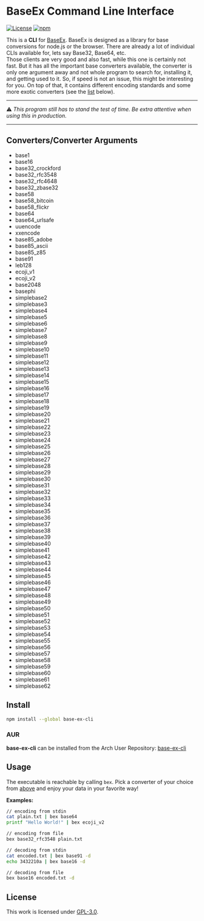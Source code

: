 # BaseEx Command Line Interface

[![License](https://img.shields.io/github/license/UmamiAppearance/BaseExCLI?color=009911&style=for-the-badge)](./LICENSE)
[![npm](https://img.shields.io/npm/v/base-ex-cli?color=%23009911&style=for-the-badge)](https://www.npmjs.com/package/base-ex-cli)

This is a **CLI** for [BaseEx](https://github.com/UmamiAppearance/BaseExJS). BaseEx is designed as a library for base conversions for node.js or the browser. There are already a lot of individual CLIs available for, lets say Base32, Base64, etc.  
Those clients are very good and also fast, while this one is certainly not fast. But it has all the important base converters available, the converter is only one argument away and not whole program to search for, installing it, and getting used to it. So, if speed is not an issue, this might be interesting for you. On top of that, it contains different encoding standards and some more exotic converters (see the [list](#convertersconverter-arguments) below). 

___
:warning: _This program still has to stand the test of time. Be extra attentive when using this in production._
___

## Converters/Converter Arguments
* base1
* base16
* base32_crockford
* base32_rfc3548
* base32_rfc4648
* base32_zbase32
* base58
* base58_bitcoin
* base58_flickr
* base64
* base64_urlsafe
* uuencode
* xxencode
* base85_adobe
* base85_ascii
* base85_z85
* base91
* leb128
* ecoji_v1
* ecoji_v2
* base2048
* basephi
* simplebase2
* simplebase3
* simplebase4
* simplebase5
* simplebase6
* simplebase7
* simplebase8
* simplebase9
* simplebase10
* simplebase11
* simplebase12
* simplebase13
* simplebase14
* simplebase15
* simplebase16
* simplebase17
* simplebase18
* simplebase19
* simplebase20
* simplebase21
* simplebase22
* simplebase23
* simplebase24
* simplebase25
* simplebase26
* simplebase27
* simplebase28
* simplebase29
* simplebase30
* simplebase31
* simplebase32
* simplebase33
* simplebase34
* simplebase35
* simplebase36
* simplebase37
* simplebase38
* simplebase39
* simplebase40
* simplebase41
* simplebase42
* simplebase43
* simplebase44
* simplebase45
* simplebase46
* simplebase47
* simplebase48
* simplebase49
* simplebase50
* simplebase51
* simplebase52
* simplebase53
* simplebase54
* simplebase55
* simplebase56
* simplebase57
* simplebase58
* simplebase59
* simplebase60
* simplebase61
* simplebase62


## Install
```sh
npm install --global base-ex-cli
```

### AUR
**base-ex-cli** can be installed from the Arch User Repository: [base-ex-cli](https://aur.archlinux.org/packages/base-ex-cli)


## Usage
The executable is reachable by calling ``bex``. Pick a converter of your choice from [above](#convertersconverter-arguments) and enjoy your data in your favorite way!  
  
**Examples:**
```sh
// encoding from stdin
cat plain.txt | bex base64
printf "Hello World!" | bex ecoji_v2

// encoding from file
bex base32_rfc3548 plain.txt

// decoding from stdin
cat encoded.txt | bex base91 -d
echo 3432210a | bex base16 -d

// decoding from file
bex base16 encoded.txt -d
```

## License
This work is licensed under [GPL-3.0](https://opensource.org/licenses/GPL-3.0).

